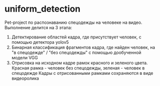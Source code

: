 # uniform_detection

Pet-project по распознаванию спецодежды на человеке на видео.
Выполнение делится на 3 этапа:
1. Детектирование областей кадра, где присутствует человек, с помощью детектора yolov5
2. Бинарная классификация фрагментов кадра, где найден человек, на "в спецодежде" / "без спецодежды" с помощью дообученной модели VGG
3. Отрисовка на исходном кадре рамок красного и зеленого цвета. Красная рамка - человек без спецодежды, зеленая - человек в спецодежде
Кадры с отрисованными рамками сохраняются в виде видеоролика
